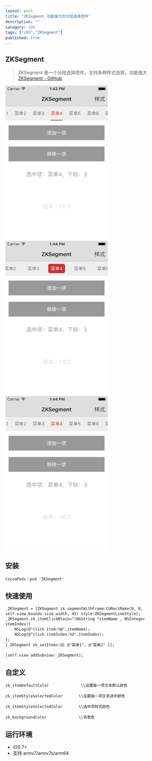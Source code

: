 ```yaml
---
layout: post
title: "ZKSegment 功能强大的分段选择控件"
description: ""
category: iOS
tags: ["iOS","ZKSegment"]
published: true
---
```


## ZKSegment

> ZKSegment 是一个分段选择控件，支持多种样式选择，功能强大
[ZKSegment - GitHub](https://github.com/WangWenzhuang/ZKSegment)

<img src="/images/post/2015-10-25-ios-zksegment/1.png" style="width:320px;height:480px;" />

<img src="/images/post/2015-10-25-ios-zksegment/2.png" style="width:320px;height:480px;" />

<img src="/images/post/2015-10-25-ios-zksegment/3.png" style="width:320px;height:480px;" />

## 安装

<pre><code class="language-bash">CocoaPods：pod 'ZKSegment'</code></pre>

## 快速使用

<pre><code class="language-objectivec">_ZKSegment = [ZKSegment zk_segmentWithFrame:CGRectMake(0, 0, self.view.bounds.size.width, 45) style:ZKSegmentLineStyle];
_ZKSegment.zk_itemClickBlock=^(NSString *itemName , NSInteger itemIndex){
    NSLog(@"click item:%@",itemName);
    NSLog(@"click itemIndex:%d",itemIndex);
};
[_ZKSegment zk_setItems:@[ @"菜单1", @"菜单2" ]];

[self.view addSubview:_ZKSegment];</code></pre>

## 自定义

<pre><code class="language-objectivec">zk_itemDefaultColor				\\设置每一项文本默认颜色

zk_itemStyleSelectedColor		\\设置每一项文本选中颜色

zk_itemStyleSelectedColor		\\选中项样式颜色

zk_backgroundColor				\\背景色</code></pre>

## 运行环境

*	iOS 7+
*	支持 armv7/armv7s/arm64